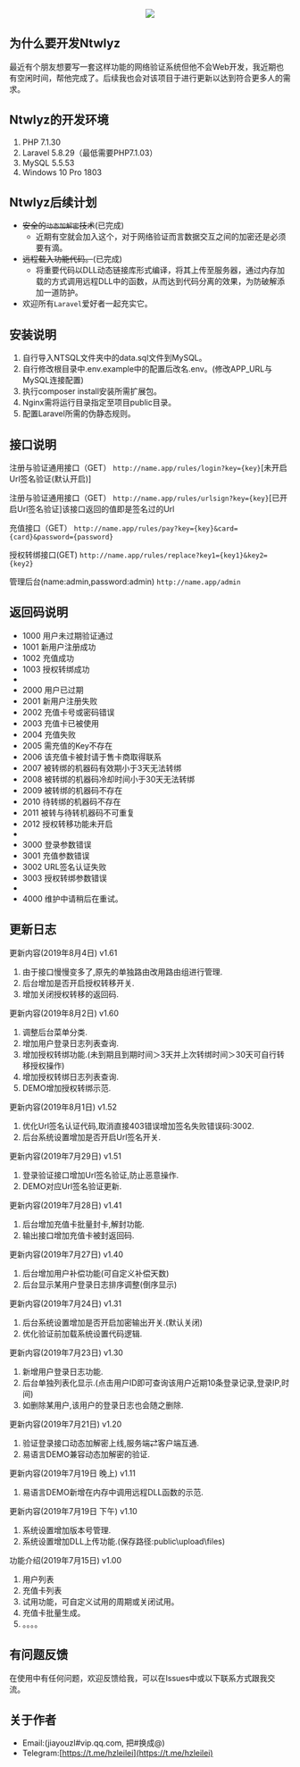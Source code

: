 <p align="center"><img src="http://tva1.sinaimg.cn/large/0060lm7Tly1g5a7zy2lphj30sg0e07b2.jpg"></p>

## 为什么要开发Ntwlyz

最近有个朋友想要写一套这样功能的网络验证系统但他不会Web开发，我近期也有空闲时间，帮他完成了。后续我也会对该项目于进行更新以达到符合更多人的需求。

## Ntwlyz的开发环境

1. PHP 7.1.30
2. Laravel 5.8.29（最低需要PHP7.1.03）
3. MySQL 5.5.53
4. Windows 10 Pro 1803

## Ntwlyz后续计划

* ~~安全的`动态加解密`技术~~(已完成)
    * 近期有空就会加入这个，对于网络验证而言数据交互之间的加密还是必须要有滴。
* ~~远程载入功能代码。~~(已完成)
	* 将重要代码以DLL动态链接库形式编译，将其上传至服务器，通过内存加载的方式调用远程DLL中的函数，从而达到代码分离的效果，为防破解添加一道防护。
* 欢迎所有`Laravel`爱好者一起充实它。

## 安装说明

1. 自行导入NTSQL文件夹中的data.sql文件到MySQL。
2. 自行修改根目录中.env.example中的配置后改名.env。(修改APP_URL与MySQL连接配置)
3. 执行composer install安装所需扩展包。
4. Nginx需将运行目录指定至项目public目录。
5. 配置Laravel所需的伪静态规则。

## 接口说明

注册与验证通用接口（GET）
`http://name.app/rules/login?key={key}`[未开启Url签名验证(默认开启)]

注册与验证通用接口（GET）
`http://name.app/rules/urlsign?key={key}`[已开启Url签名验证]该接口返回的值即是签名过的Url

充值接口（GET）
`http://name.app/rules/pay?key={key}&card={card}&password={password}`

授权转绑接口(GET)
`http://name.app/rules/replace?key1={key1}&key2={key2}`

管理后台(name:admin,password:admin)
`http://name.app/admin`

## 返回码说明

* 1000 用户未过期验证通过
* 1001 新用户注册成功
* 1002 充值成功
* 1003 授权转绑成功
* 
* 2000 用户已过期
* 2001 新用户注册失败
* 2002 充值卡号或密码错误
* 2003 充值卡已被使用
* 2004 充值失败
* 2005 需充值的Key不存在
* 2006 该充值卡被封请于售卡商取得联系
* 2007 被转绑的机器码有效期小于3天无法转绑
* 2008 被转绑的机器码冷却时间小于30天无法转绑
* 2009 被转绑的机器码不存在
* 2010 待转绑的机器码不存在
* 2011 被转与待转机器码不可重复
* 2012 授权转移功能未开启
* 
* 3000 登录参数错误
* 3001 充值参数错误
* 3002 URL签名认证失败
* 3003 授权转绑参数错误
* 
* 4000 维护中请稍后在重试。

## 更新日志

更新内容(2019年8月4日)      v1.61
1. 由于接口慢慢变多了,原先的单独路由改用路由组进行管理.
2. 后台增加是否开启授权转移开关.
3. 增加关闭授权转移的返回码.

更新内容(2019年8月2日)      v1.60
1. 调整后台菜单分类.
2. 增加用户登录日志列表查询.
3. 增加授权转绑功能.(未到期且到期时间＞3天并上次转绑时间＞30天可自行转移授权操作)
4. 增加授权转绑日志列表查询.
5. DEMO增加授权转绑示范.

更新内容(2019年8月1日)      v1.52
1. 优化Url签名认证代码,取消直接403错误增加签名失败错误码:3002.
2. 后台系统设置增加是否开启Url签名开关.

更新内容(2019年7月29日)     v1.51
1. 登录验证接口增加Url签名验证,防止恶意操作.
2. DEMO对应Url签名验证更新.

更新内容(2019年7月28日)     v1.41
1. 后台增加充值卡批量封卡,解封功能.
2. 输出接口增加充值卡被封返回码.

更新内容(2019年7月27日)     v1.40
1. 后台增加用户补偿功能(可自定义补偿天数)
2. 后台显示某用户登录日志排序调整(倒序显示)

更新内容(2019年7月24日)     v1.31
1. 后台系统设置增加是否开启加密输出开关.(默认关闭)
2. 优化验证前加载系统设置代码逻辑.

更新内容(2019年7月23日)     v1.30
1. 新增用户登录日志功能.
2. 后台单独列表化显示.(点击用户ID即可查询该用户近期10条登录记录,登录IP,时间)
3. 如删除某用户,该用户的登录日志也会随之删除.

更新内容(2019年7月21日)     v1.20
1. 验证登录接口动态加解密上线,服务端⇄客户端互通.
2. 易语言DEMO兼容动态加解密的验证.

更新内容(2019年7月19日 晚上) v1.11
1. 易语言DEMO新增在内存中调用远程DLL函数的示范.

更新内容(2019年7月19日 下午) v1.10
1. 系统设置增加版本号管理.
2. 系统设置增加DLL上传功能.(保存路径:public\upload\files)

功能介绍(2019年7月15日)    v1.00
1. 用户列表
2. 充值卡列表
3. 试用功能，可自定义试用的周期或关闭试用。
4. 充值卡批量生成。
5. 。。。。

## 有问题反馈

在使用中有任何问题，欢迎反馈给我，可以在Issues中或以下联系方式跟我交流。

## 关于作者

* Email:(jiayouzl#vip.qq.com, 把#换成@)
* Telegram:[https://t.me/hzleilei](https://t.me/hzleilei)
